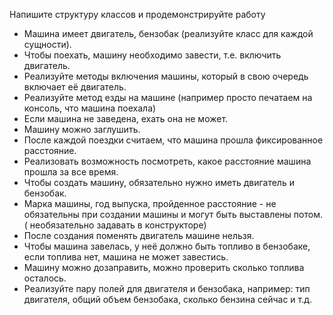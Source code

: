 Напишите структуру классов и продемонстрируйте работу

- Машина имеет двигатель, бензобак (реализуйте класс для каждой сущности).
- Чтобы поехать, машину необходимо завести, т.е. включить двигатель.
- Реализуйте методы включения машины, который в свою очередь включает её двигатель.
- Реализуйте метод езды на машине (например просто печатаем на консоль, что машина поехала)
- Если машина не заведена, ехать она не может.
- Машину можно заглушить.
- После каждой поездки считаем, что машина прошла фиксированное расстояние.
- Реализовать возможность посмотреть, какое расстояние машина прошла за все время.
- Чтобы создать машину, обязательно нужно иметь двигатель и бензобак.
- Марка машины, год выпуска, пройденное расстояние - не обязательны при создании машины и могут быть выставлены потом. (
  необязательно задавать в конструкторе)
- После создания поменять двигатель машине нельзя.
- Чтобы машина завелась, у неё должно быть топливо в бензобаке, если топлива нет, машина не может завестись.
- Машину можно дозаправить, можно проверить сколько топлива осталось.
- Реализуйте пару полей для двигателя и бензобака, например: тип двигателя, общий объем бензобака, сколько бензина
  сейчас и т.д.